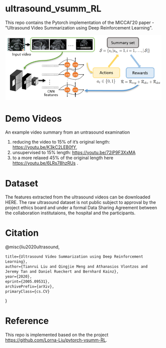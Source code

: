 # ultrasound_vsumm_RL


This repo contains the Pytorch implementation of the MICCAI'20 paper - "Ultrasound Video Summarization using Deep Reinforcement Learning". 

![overview](figures/overview_ifind.png)

# Demo Videos
An example video summary from an untrasound examination
1) reducing the video to 15% of it’s original length: https://youtu.be/K3kC2LEB0fY, 
2) unsupervised to 15% length: https://youtu.be/72iP9F3XxMA 
3) to a more relaxed 45% of the original length here https://youtu.be/6LRs78hzRUs .
# Dataset
The features extracted from the ultrasound videos can be downloaded HERE. The raw ultrasound dataset is not public subject to approval by the project ethics board and under a formal Data Sharing Agreement between the collaboration institutaions, the hospital and the participants.
# Citation

@misc{liu2020ultrasound,
    
    title={Ultrasound Video Summarization using Deep Reinforcement Learning},
    author={Tianrui Liu and Qingjie Meng and Athanasios Vlontzos and Jeremy Tan and Daniel Rueckert and Bernhard Kainz},
    year={2020}, 
    eprint={2005.09531},
    archivePrefix={arXiv},
    primaryClass={cs.CV}
}

# Reference
This repo is implemented based on the the project https://github.com/Lorna-Liu/pytorch-vsumm-RL.
